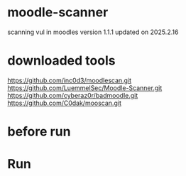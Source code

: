 # moodle-scanner
scanning vul in moodles
version 1.1.1
updated on 2025.2.16
# downloaded tools

https://github.com/inc0d3/moodlescan.git
https://github.com/LuemmelSec/Moodle-Scanner.git
https://github.com/cyberaz0r/badmoodle.git
https://github.com/C0dak/mooscan.git

# before run

# Run